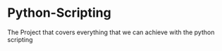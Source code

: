 # Python-Scripting
The Project that covers everything that we can achieve with the python scripting
